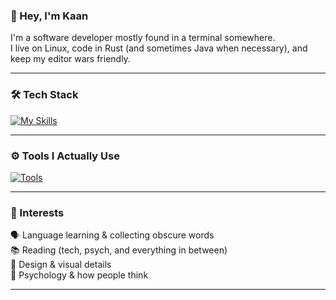 ### 👋 Hey, I'm Kaan

I'm a software developer mostly found in a terminal somewhere.  
I live on Linux, code in Rust (and sometimes Java when necessary), and keep my editor wars friendly.  

---

### 🛠️ Tech Stack  
[![My Skills](https://skillicons.dev/icons?i=typescript,rust,postgres,linux,nuxtjs,vue&perline=6)](https://skillicons.dev)

---

### ⚙️ Tools I Actually Use  
[![Tools](https://skillicons.dev/icons?i=linux,neovim,rust,java,spring&perline=7)](https://skillicons.dev)

---

### 🎯 Interests  
🗣️ Language learning & collecting obscure words  
📚 Reading (tech, psych, and everything in between)  
🎨 Design & visual details  
🧠 Psychology & how people think  

---
